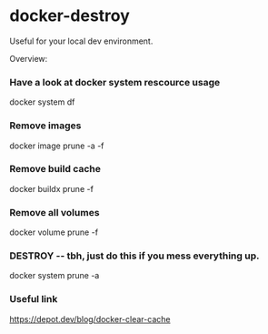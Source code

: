 # docker-destroy

Useful for your local dev environment.

Overview: 

### Have a look at docker system rescource usage
docker system df

### Remove images
docker image prune -a -f

### Remove build cache
docker buildx prune -f

### Remove all volumes
docker volume prune -f

### DESTROY -- tbh, just do this if you mess everything up.
docker system prune -a

### Useful link
https://depot.dev/blog/docker-clear-cache
